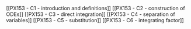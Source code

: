 [[PX153 - C1 - introduction and definitions]]
[[PX153 - C2 - construction of ODEs]]
[[PX153 - C3 - direct integration]]
[[PX153 - C4 - separation of variables]]
[[PX153 - C5 - substitution]]
[[PX153 - C6 - integrating factor]]
